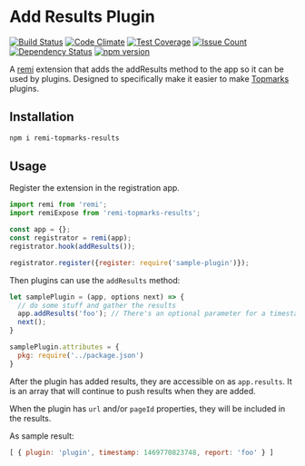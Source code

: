 # Add Results Plugin

[![Build Status](https://travis-ci.org/Topmarks/remi-topmarks-results.svg?branch=master)](https://travis-ci.org/Topmarks/remi-topmarks-results) [![Code Climate](https://codeclimate.com/github/Topmarks/remi-topmarks-results/badges/gpa.svg)](https://codeclimate.com/github/Topmarks/remi-topmarks-results) [![Test Coverage](https://codeclimate.com/github/Topmarks/remi-topmarks-results/badges/coverage.svg)](https://codeclimate.com/github/Topmarks/remi-topmarks-results/coverage) [![Issue Count](https://codeclimate.com/github/Topmarks/remi-topmarks-results/badges/issue_count.svg)](https://codeclimate.com/github/Topmarks/remi-topmarks-results) [![Dependency Status](https://david-dm.org/topmarks/remi-topmarks-results.svg)](https://david-dm.org/topmarks/remi-topmarks-results) [![npm version](https://badge.fury.io/js/remi-topmarks-results.svg)](https://badge.fury.io/js/remi-topmarks-results)

A [remi](https://github.com/remijs/remi) extension that adds the addResults method to the app so it can be used by plugins. Designed to specifically make it easier to make [Topmarks](https://github.com/topmarks/topmarks) plugins.

## Installation

```sh
npm i remi-topmarks-results
```

## Usage

Register the extension in the registration app.

```js
import remi from 'remi';
import remiExpose from 'remi-topmarks-results';

const app = {};
const registrator = remi(app);
registrator.hook(addResults());

registrator.register({register: require('sample-plugin')});
```

Then plugins can use the `addResults` method:

```js
let samplePlugin = (app, options next) => {
  // do some stuff and gather the results
  app.addResults('foo'); // There's an optional parameter for a timestamp, if none is specified it will default to now.
  next();
}

samplePlugin.attributes = {
  pkg: require('../package.json')
}
```

After the plugin has added results, they are accessible on as `app.results`. It is an array that will continue to push results when they are added.

When the plugin has `url` and/or `pageId` properties, they will be included in the results.

As sample result:

```js
[ { plugin: 'plugin', timestamp: 1469770823748, report: 'foo' } ]
```
